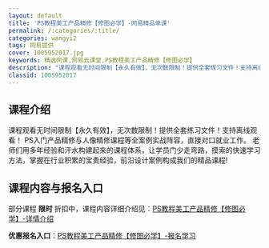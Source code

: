 ```yaml
---
layout: default
title: 'PS教程美工产品精修【修图必学】-网易精品单课'
permalink: /:categories/:title/
categories: wangyi2
tags: 网易提供
cover: 1005952017.jpg
keywords: 精选网课,网易云课堂,PS教程美工产品精修【修图必学】
description: "课程观看无时间限制【永久有效】，无次数限制！提供全套练习文件！支持离线观看！PS入门产品精修与人像精修课程等全案例实战阵容，直接对口就业工作。老师们用多年经验和汗水构建起来的课程体系，让学员"
classid: 1005952017
---
```


## 课程介绍

课程观看无时间限制【永久有效】，无次数限制！提供全套练习文件！支持离线观看！
PS入门产品精修与人像精修课程等全案例实战阵容，直接对口就业工作。
老师们用多年经验和汗水构建起来的课程体系，让学员门少走弯路，摸索的快速学习方法，掌握在行业积累的宝贵经验，前沿设计案例构成我们的精品课程!

## 课程内容与报名入口

部分课程 **限时** 折扣中，课程内容详细介绍见：[PS教程美工产品精修【修图必学】-详情介绍](https://study.163.com/course/introduction/1005952017.htm?share=1&shareId=1025206652&utm_campaign=share&utm_medium=iphoneShare&utm_source=&utm_u=1025206652)

**优惠报名入口**：[PS教程美工产品精修【修图必学】-报名学习](https://study.163.com/course/introduction/1005952017.htm?share=1&shareId=1025206652&utm_campaign=share&utm_medium=iphoneShare&utm_source=&utm_u=1025206652)

